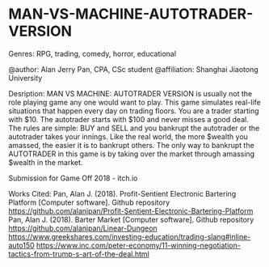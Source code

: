 # MAN-VS-MACHINE-AUTOTRADER-VERSION
Genres: RPG, trading, comedy, horror, educational

@author: Alan Jerry Pan, CPA, CSc student
@affiliation: Shanghai Jiaotong University

Desription: MAN VS MACHINE: AUTOTRADER VERSION is usually not the role playing 
game any one would want to play. This game simulates real-life situations that 
happen every day on trading floors. You are a trader starting with $10. The
autotrader starts with $100 and never misses a good deal. The rules are simple:
BUY and SELL and you bankrupt the autotrader or the autotrader takes your innings. 
Like the real world, the more $wealth you amassed, the easier it is to bankrupt 
others. The only way to bankrupt the AUTOTRADER in this game is by taking over 
the market through amassing $wealth in the market.

Submission for Game Off 2018 - itch.io

Works Cited:
Pan, Alan J. (2018). Profit-Sentient Electronic Bartering Platform [Computer software]. Github repository <https://github.com/alanjpan/Profit-Sentient-Electronic-Bartering-Platform>
Pan, Alan J. (2018). Barter Market [Computer software]. Github repository <https://github.com/alanjpan/Linear-Dungeon>
https://www.greekshares.com/investing-education/trading-slang#inline-auto150
https://www.inc.com/peter-economy/11-winning-negotiation-tactics-from-trump-s-art-of-the-deal.html

